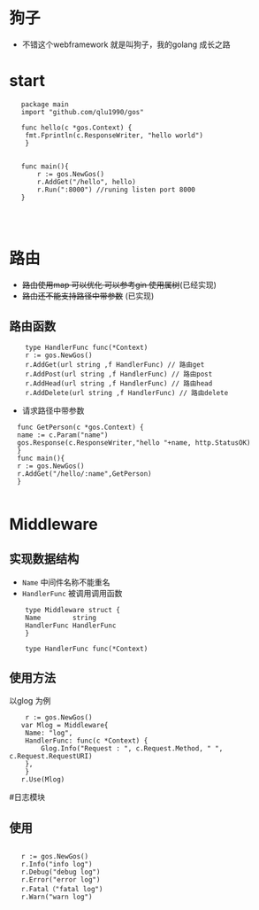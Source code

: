 # 狗子
 - 不错这个webframework 就是叫狗子，我的golang 成长之路
# start

```golang
   package main
   import "github.com/qlu1990/gos"
   
   func hello(c *gos.Context) {
	fmt.Fprintln(c.ResponseWriter, "hello world")
    }


   func main(){
       r := gos.NewGos()
       r.AddGet("/hello", hello)
       r.Run(":8000") //runing listen port 8000
   }
  



```



# 路由
  - ~~路由使用map 可以优化 可以参考gin 使用属树~~(已经实现)
  - ~~路由还不能支持路径中带参数~~ (已实现)

  
## 路由函数

```golang
    type HandlerFunc func(*Context)
    r := gos.NewGos()
    r.AddGet(url string ,f HandlerFunc) // 路由get
    r.AddPost(url string ,f HandlerFunc) // 路由post
    r.AddHead(url string ,f HandlerFunc) // 路由head
    r.AddDelete(url string ,f HandlerFunc) // 路由delete

```
 - 请求路径中带参数
  ```golang
    func GetPerson(c *gos.Context) {
	name := c.Param("name")
	gos.Response(c.ResponseWriter,"hello "+name, http.StatusOK)
    }
    func main(){
    r := gos.NewGos()
    r.AddGet("/hello/:name",GetPerson)
    }
    

  ```

# Middleware

## 实现数据结构 

 - `Name` 中间件名称不能重名
 - `HandlerFunc`  被调用调用函数 
```golang
    type Middleware struct {  
	Name        string
	HandlerFunc HandlerFunc      
    }
    
    type HandlerFunc func(*Context)
```

## 使用方法
以glog 为例

```golang
    r := gos.NewGos()
   var Mlog = Middleware{
	Name: "log",
	HandlerFunc: func(c *Context) {
		Glog.Info("Request : ", c.Request.Method, " ", c.Request.RequestURI)
	},
    }
   r.Use(Mlog)

```

#日志模块
## 使用

```golang

   r := gos.NewGos()
   r.Info("info log")
   r.Debug("debug log")
   r.Error("error log")
   r.Fatal（"fatal log")
   r.Warn("warn log")

```



